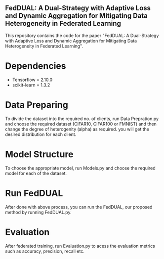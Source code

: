 ## FedDUAL: A Dual-Strategy with Adaptive Loss and Dynamic Aggregation for Mitigating Data Heterogeneity in Federated Learning
This repository contains the code for the paper "FedDUAL: A Dual-Strategy with Adaptive Loss and Dynamic Aggregation for Mitigating Data Heterogeneity in Federated Learning".

# Dependencies
- Tensorflow = 2.10.0
- scikit-learn = 1.3.2

# Data Preparing
To divide the dataset into the required no. of clients, run Data Prepration.py and choose the required dataset (CIFAR10, CIFAR100 or FMNIST) and then change the degree of heterogenity (alpha) as required. you will get the desired distribution for each client.

# Model Structure
To choose the appropriate  model, run Models.py and choose the required model for each of the dataset.

# Run FedDUAL
After done with above process, you can run the FedDUAL, our proposed method by running FedDUAL.py.

# Evaluation
After federated training, run Evaluation.py to acess the evaluation metrics such as accuracy, precision, recall etc.

